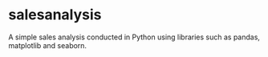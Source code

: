 # salesanalysis
A simple sales analysis conducted in Python using libraries such as pandas, matplotlib and seaborn.
